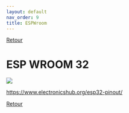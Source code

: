 ```yaml
---
layout: default
nav_order: 9
title: ESPWroom
---
```


[Retour](partie_électronique.md)

# ESP WROOM 32

![](Images/ESPWROOM.webp")

https://www.electronicshub.org/esp32-pinout/

[Retour](partie_mécanique.md)
